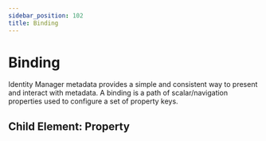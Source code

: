 ```yaml
---
sidebar_position: 102
title: Binding
---
```


# Binding

Identity Manager metadata provides a simple and consistent way to present and interact with metadata. A binding is a path of scalar/navigation properties used to configure a set of property keys.

## Child Element: Property